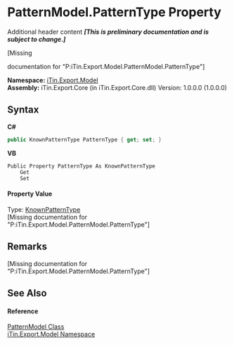 # PatternModel.PatternType Property 
Additional header content _**\[This is preliminary documentation and is subject to change.\]**_

\[Missing <summary> documentation for "P:iTin.Export.Model.PatternModel.PatternType"\]

**Namespace:**&nbsp;<a href="ef57ffcc-e95e-b212-5a46-9aa6f5a3511f">iTin.Export.Model</a><br />**Assembly:**&nbsp;iTin.Export.Core (in iTin.Export.Core.dll) Version: 1.0.0.0 (1.0.0.0)

## Syntax

**C#**<br />
``` C#
public KnownPatternType PatternType { get; set; }
```

**VB**<br />
``` VB
Public Property PatternType As KnownPatternType
	Get
	Set
```


#### Property Value
Type: <a href="0ab59d50-c95b-e6ae-6381-028b88e21ffd">KnownPatternType</a><br />\[Missing <value> documentation for "P:iTin.Export.Model.PatternModel.PatternType"\]

## Remarks
\[Missing <remarks> documentation for "P:iTin.Export.Model.PatternModel.PatternType"\]

## See Also


#### Reference
<a href="386dc076-597b-2c64-ea17-b26e453932e5">PatternModel Class</a><br /><a href="ef57ffcc-e95e-b212-5a46-9aa6f5a3511f">iTin.Export.Model Namespace</a><br />